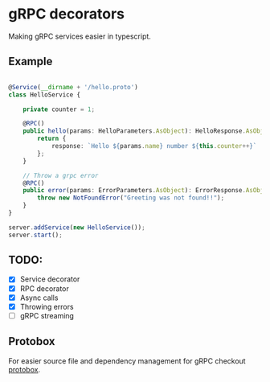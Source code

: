 # gRPC decorators

Making gRPC services easier in typescript.

## Example

```ts

@Service(__dirname + '/hello.proto')
class HelloService {

    private counter = 1;

    @RPC()
    public hello(params: HelloParameters.AsObject): HelloResponse.AsObject {
        return {
            response: `Hello ${params.name} number ${this.counter++}`
        };
    }

    // Throw a grpc error
    @RPC()
    public error(params: ErrorParameters.AsObject): ErrorResponse.AsObject {
        throw new NotFoundError("Greeting was not found!!");
    }
}

server.addService(new HelloService());
server.start();

```

## TODO:

- [x] Service decorator
- [x] RPC decorator
- [x] Async calls
- [x] Throwing errors
- [ ] gRPC streaming

## Protobox

For easier source file and dependency management for gRPC checkout [protobox](https://github.com/uniwise/protobox).